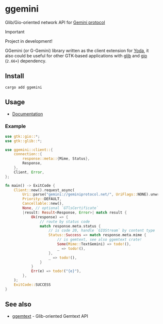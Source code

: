 # ggemini

Glib/Gio-oriented network API for [Gemini protocol](https://geminiprotocol.net/)

> [!IMPORTANT]
> Project in development!
>

GGemini (or G-Gemini) library written as the client extension for [Yoda](https://github.com/YGGverse/Yoda), it also could be useful for other GTK-based applications with [glib](https://crates.io/crates/glib) and [gio](https://crates.io/crates/gio) (`2.66+`) dependency.

## Install

```
cargo add ggemini
```

## Usage

* [Documentation](https://docs.rs/ggemini/latest/ggemini/)

### Example

``` rust
use gtk::gio::*;
use gtk::glib::*;

use ggemini::client::{
    connection::{
        response::meta::{Mime, Status},
        Response,
    },
    Client, Error,
};

fn main() -> ExitCode {
    Client::new().request_async(
        Uri::parse("gemini://geminiprotocol.net/", UriFlags::NONE).unwrap(),
        Priority::DEFAULT,
        Cancellable::new(),
        None, // optional `GTlsCertificate`
        |result: Result<Response, Error>| match result {
            Ok(response) => {
                // route by status code
                match response.meta.status {
                    // is code 20, handle `GIOStream` by content type
                    Status::Success => match response.meta.mime {
                        // is gemtext, see also ggemtext crate!
                        Some(Mime::TextGemini) => todo!(),
                        _ => todo!(),
                    },
                    _ => todo!(),
                }
            }
            Err(e) => todo!("{e}"),
        },
    );
    ExitCode::SUCCESS
}
```

## See also

* [ggemtext](https://github.com/YGGverse/ggemtext) - Glib-oriented Gemtext API